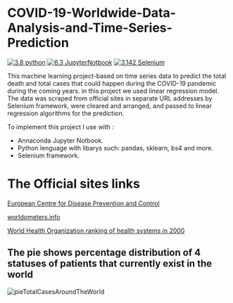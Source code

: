 # COVID-19-Worldwide-Data-Analysis-and-Time-Series-Prediction

[![3.8 python](https://img.shields.io/badge/Python-3.8.12-blue.svg)](https://www.python.org/)
[![6.3 JupyterNotbook](https://img.shields.io/badge/JupyterNotbook-6.3.0-green.svg)](https://jupyter-notebook.readthedocs.io/en/latest/)
[![3.142 Selenium](https://img.shields.io/badge/Selenium-3.142.5-yellow.svg)](https://www.selenium.dev/)


This machine learning project-based on time series data to predict the total death and total cases that could happen during the COVID-19 pandemic during the coming years. in this project we used linear regression model. 
The data was scraped from official sites in separate URL addresses by Selenium framework, were cleared and arranged, and passed to linear regression algorithms for the prediction.

To implement this project I use with : 
*   Annaconda Jupyter Notbook.
*   Python lenguage with libarys such: pandas, sklearn, bs4 and more.
*   Selenium framework.



# The Official sites links

[European Centre for Disease Prevention and Control](https://www.ecdc.europa.eu/en/geographical-distribution-2019-ncov-cases)

[worldometers.info](https://www.worldometers.info/coronavirus/?utm_campaign=homeAdvegas1?)

[World Health Organization ranking of health systems in 2000](https://en.wikipedia.org/wiki/World_Health_Organization_ranking_of_health_systems_in_2000#Ranking)


## The pie shows percentage distribution of 4 statuses of patients that currently exist in the world


![pieTotalCasesAroundTheWorld](https://user-images.githubusercontent.com/58783670/140759952-a2bcec1d-6eda-4e7b-b0c2-1d4fd54f1926.png)

